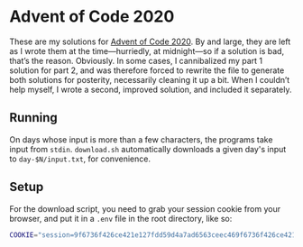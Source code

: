 # Advent of Code 2020
These are my solutions for [Advent of Code 2020](https://adventofcode.com/2020). By and large, they are left as I wrote them at the time—hurriedly, at midnight—so if a solution is bad, that’s the reason. Obviously. In some cases, I cannibalized my part 1 solution for part 2, and was therefore forced to rewrite the file to generate both solutions for posterity, necessarily cleaning it up a bit. When I couldn’t help myself, I wrote a second, improved solution, and included it separately.

## Running
On days whose input is more than a few characters, the programs take input from `stdin`. `download.sh` automatically downloads a given day's input to `day-$N/input.txt`, for convenience.

## Setup
For the download script, you need to grab your session cookie from your browser, and put it in a `.env` file in the root directory, like so:

```sh
COOKIE="session=9f6736f426ce421e127fdd59d4a7ad6563ceec469f6736f426ce421e127fdd59d4a7ad6563ceec469f6736f426ce421e"
```
